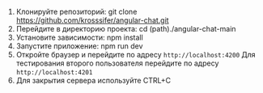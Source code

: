 1. Клонируйте репозиторий:
git clone https://github.com/krosssifer/angular-chat.git
2. Перейдите в директорию проекта:
cd (path)./angular-chat-main
3. Установите зависимости:
npm install
4. Запустите приложение:
npm run dev
6. Откройте браузер и перейдите по адресу `http://localhost:4200`
Для тестирования второго пользователя перейдите по адресу `http://localhost:4201`
7. Для закрытия сервера используйте CTRL+C
